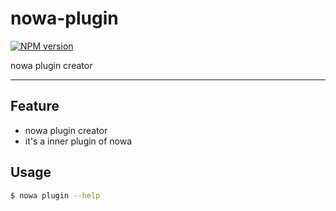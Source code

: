 # nowa-plugin

[![NPM version](https://img.shields.io/npm/v/nowa-plugin.svg?style=flat)](https://npmjs.org/package/nowa-plugin)

nowa plugin creator

---

## Feature

- nowa plugin creator
- it's a inner plugin of nowa

## Usage

```bash
$ nowa plugin --help
```
